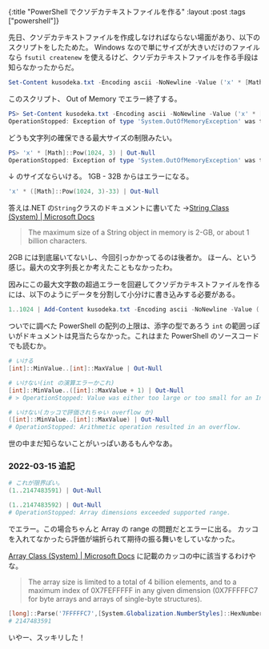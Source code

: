 {:title "PowerShell でクソデカテキストファイルを作る"
:layout :post
:tags ["powershell"]}

先日、クソデカテキストファイルを作成しなければならない場面があり、以下のスクリプトをしたためた。
Windows なので単にサイズが大きいだけのファイルなら `fsutil createnew` を使えるけど、クソデカテキストファイルを作る手段は知らなかったからだ。

```powershell
Set-Content kusodeka.txt -Encoding ascii -NoNewline -Value ('x' * [Math]::Pow(1024, 3))
```

このスクリプト、 Out of Memory でエラー終了する。

```powershell
PS> Set-Content kusodeka.txt -Encoding ascii -NoNewline -Value ('x' * [Math]::Pow(1024, 3))
OperationStopped: Exception of type 'System.OutOfMemoryException' was thrown.
```

どうも文字列の確保できる最大サイズの制限みたい。

```powershell
PS> 'x' * [Math]::Pow(1024, 3) | Out-Null
OperationStopped: Exception of type 'System.OutOfMemoryException' was thrown.
```

↓ のサイズならいける。 1GB - 32B からはエラーになる。

```powershell
'x' * ([Math]::Pow(1024, 3)-33) | Out-Null
```

答えは.NET の`String`クラスのドキュメントに書いてた →[String Class (System) | Microsoft Docs](https://docs.microsoft.com/en-us/dotnet/api/system.string?redirectedfrom=MSDN&view=net-6.0)

> The maximum size of a String object in memory is 2-GB, or about 1 billion characters.

2GB には到底届いてないし、今回引っかかってるのは後者か。
ほーん、という感じ。最大の文字列長とか考えたこともなかったわ。

因みにこの最大文字数の超過エラーを回避してクソデカテキストファイルを作るには、以下のようにデータを分割して小分けに書き込みする必要がある。

```powershell
1..1024 | Add-Content kusodeka.txt -Encoding ascii -NoNewline -Value ('x' * [Math]::Pow(1024, 2))
```

ついでに調べた PowerShell の配列の上限は、添字の型であろう `int` の範囲っぽいがドキュメントは見当たらなかった。これはまた PowerShell のソースコードでも読むか。

```powershell
# いける
[int]::MinValue..[int]::MaxValue | Out-Null

# いけない(int の演算エラーかこれ)
[int]::MinValue..([int]::MaxValue + 1) | Out-Null
# > OperationStopped: Value was either too large or too small for an Int32.

# いけない(カッコで評価されちゃい overflow か)
([int]::MinValue..[int]::MaxValue) | Out-Null
# OperationStopped: Arithmetic operation resulted in an overflow.
```

世の中まだ知らないことがいっぱいあるもんやなあ。

### 2022-03-15 追記

```powershell
# これが限界ぽい。
(1..2147483591) | Out-Null

(1..2147483592) | Out-Null
# OperationStopped: Array dimensions exceeded supported range.
```

でエラー。この場合ちゃんと Array の range の問題だとエラーに出る。
カッコを入れてなかったら評価が端折られて期待の振る舞いをしていなかった。

[Array Class (System) | Microsoft Docs](https://docs.microsoft.com/en-us/dotnet/api/system.array?view=net-6.0#remarks) に記載のカッコの中に該当するわけやな。

> The array size is limited to a total of 4 billion elements, and to a maximum index of 0X7FEFFFFF in any given dimension (0X7FFFFFC7 for byte arrays and arrays of single-byte structures).

```powershell
[long]::Parse('7FFFFFC7',[System.Globalization.NumberStyles]::HexNumber)
# 2147483591
```

いやー、スッキリした！
